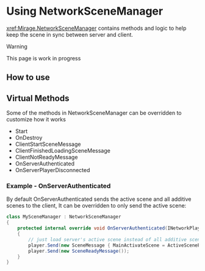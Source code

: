 # Using NetworkSceneManager

<xref:Mirage.NetworkSceneManager> contains methods and logic to help keep the scene in sync between server and client.

>[!WARNING] 
> This page is work in progress

## How to use

## Virtual Methods

Some of the methods in NetworkSceneManager can be overridden to customize how it works

- Start
- OnDestroy
- ClientStartSceneMessage
- ClientFinishedLoadingSceneMessage
- ClientNotReadyMessage
- OnServerAuthenticated
- OnServerPlayerDisconnected

### Example - OnServerAuthenticated

By default OnServerAuthenticated sends the active scene and all additive scenes to the client, It can be overridden to only send the active scene:

```cs 
class MySceneManager : NetworkSceneManager
{
    protected internal override void OnServerAuthenticated(INetworkPlayer player)
    {
        // just load server's active scene instead of all additive scenes as well
        player.Send(new SceneMessage { MainActivateScene = ActiveScenePath });
        player.Send(new SceneReadyMessage());
    }
}
```